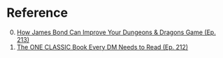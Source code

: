 # Reference

0. [How James Bond Can Improve Your Dungeons & Dragons Game (Ep. 213)](https://www.youtube.com/watch?v=QRJXiRbXEek)
0. [The ONE CLASSIC Book Every DM Needs to Read (Ep. 212)](https://www.youtube.com/watch?v=lfbnNxSFK6U)

